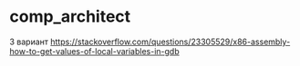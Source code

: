 # comp_architect
3 вариант
https://stackoverflow.com/questions/23305529/x86-assembly-how-to-get-values-of-local-variables-in-gdb